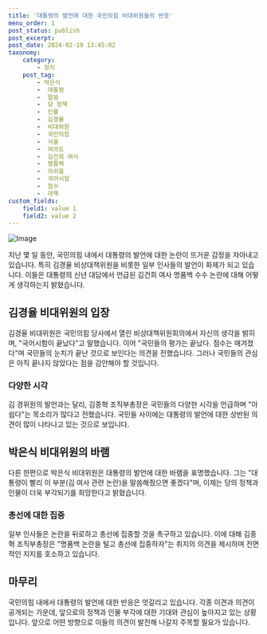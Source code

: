 ```yaml
---
title: '대통령의 발언에 대한 국민의힘 비대위원들의 반응'
menu_order: 1
post_status: publish
post_excerpt: 
post_date: 2024-02-19 13:45:02
taxonomy:
    category:
        - 정치
    post_tag:
        - 박은식
        -  대통령
        -  말씀
        -  당 정책
        -  인물
        -  김경율
        -  비대위원
        -  국민의힘
        -  서울
        -  여의도
        -  김건희 여사
        -  명품백
        -  아쉬움
        -  국어시험
        -  점수
        -  대책
custom_fields:
    field1: value 1
    field2: value 2
---
```


![Image](https://imgnews.pstatic.net/image/001/2024/02/13/PYH2024020502810001300_P4_20240213122008699.jpg?type=w647)

지난 몇 일 동안, 국민의힘 내에서 대통령의 발언에 대한 논란이 뜨거운 감정을 자아내고 있습니다. 특히 김경율 비상대책위원을 비롯한 일부 인사들의 발언이 화제가 되고 있습니다. 이들은 대통령의 신년 대담에서 언급된 김건희 여사 명품백 수수 논란에 대해 어떻게 생각하는지 밝혔습니다.
## 김경율 비대위원의 입장
김경율 비대위원은 국민의힘 당사에서 열린 비상대책위원회의에서 자신의 생각을 밝히며, "국어시험이 끝났다"고 말했습니다. 이어 "국민들의 평가는 끝났다. 점수는 매겨졌다"며 국민들의 눈치가 끝난 것으로 보인다는 의견을 전했습니다. 그러나 국민들의 관심은 아직 끝나지 않았다는 점을 감안해야 할 것입니다.
### 다양한 시각
김 경위원의 발언과는 달리, 김종혁 조직부총장은 국민들의 다양한 시각을 언급하며 "아쉽다"는 목소리가 많다고 전했습니다. 국민들 사이에는 대통령의 발언에 대한 상반된 의견이 많이 나타나고 있는 것으로 보입니다.
## 박은식 비대위원의 바램
다른 한편으로 박은식 비대위원은 대통령의 발언에 대한 바램을 표명했습니다. 그는 "대통령이 빨리 이 부분(김 여사 관련 논란)을 말씀해줬으면 좋겠다"며, 이제는 당의 정책과 인물이 더욱 부각되기를 희망한다고 밝혔습니다.
### 총선에 대한 집중
일부 인사들은 논란을 뒤로하고 총선에 집중할 것을 촉구하고 있습니다. 이에 대해 김종혁 조직부총장은 "명품백 논란을 털고 총선에 집중하자"는 취지의 의견을 제시하며 전면적인 지지를 호소하고 있습니다.
## 마무리
국민의힘 내에서 대통령의 발언에 대한 반응은 엇갈리고 있습니다. 각종 이견과 의견이 공개되는 가운데, 앞으로의 정책과 인물 부각에 대한 기대와 관심이 높아지고 있는 상황입니다. 앞으로 어떤 방향으로 이들의 의견이 발전해 나갈지 주목할 필요가 있습니다.
